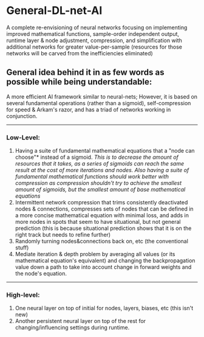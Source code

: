 # General-DL-net-AI
A complete re-envisioning of neural networks focusing on implementing improved mathematical functions, sample-order independent output, runtime layer & node adjustment, compression, and simplification with additional networks for greater value-per-sample (resources for those networks will be carved from the inefficiencies eliminated)


## General idea behind it in as few words as possible while being understandable:
A more efficient AI framework similar to neural-nets; However, it is based on several fundamental operations (rather than a sigmoid), self-compression for speed & Arkam's razor, and has a triad of networks working in conjunction.

<hr>
<h3> Low-Level: </h3>

1. Having a suite of fundamental mathematical equations that a "node can choose"\* instead of a sigmoid. <i>This is to decrease the amount of resources that it takes, as a series of sigmoids can reach the same result at the cost of more iterations and nodes. Also having a suite of fundamental mathematical functions should work better with compression as compression shouldn't try to achieve the smallest amount of sigmoids, but the smallest amount of base mathematical equations</i>
2. Intermittent network compression that trims consistently deactivated nodes & connections, compresses sets of nodes that can be defined in a more concise mathematical equation with minimal loss, and adds in more nodes in spots that seem to have situational, but not general prediction (this is because situational prediction shows that it is on the right track but needs to refine further)
3. Randomly turning nodes&connections back on, etc (the conventional stuff)
4. Mediate iteration & depth problem by averaging all values (or its mathematical equation's equivalent) and changing the backpropagation value down a path to take into account change in forward weights and the node's equation. 

<hr>
<h3> High-level:</h3>

1. One neural layer on top of initial for nodes, layers, biases, etc (this isn't new)
2. Another persistent neural layer on top of the rest for changing/influencing settings during runtime.
